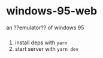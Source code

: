 # windows-95-web

an ??emulator?? of windows 95

### 
1. install deps with `yarn`
2. start server with `yarn dev`
